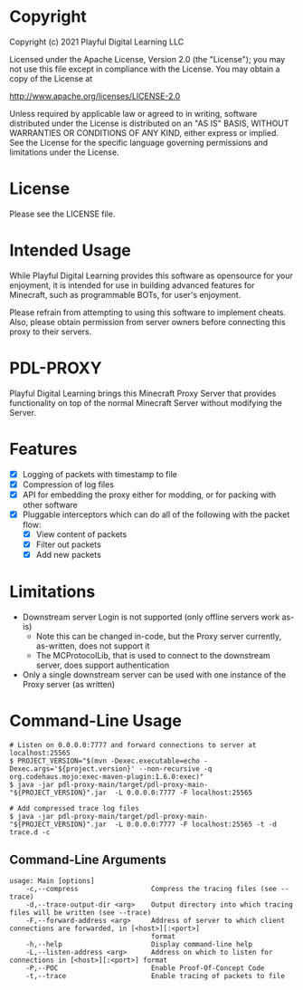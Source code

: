 # Copyright

Copyright (c) 2021 Playful Digital Learning LLC

Licensed under the Apache License, Version 2.0 (the "License");
you may not use this file except in compliance with the License.
You may obtain a copy of the License at

http://www.apache.org/licenses/LICENSE-2.0

Unless required by applicable law or agreed to in writing, software
distributed under the License is distributed on an "AS IS" BASIS,
WITHOUT WARRANTIES OR CONDITIONS OF ANY KIND, either express or implied.
See the License for the specific language governing permissions and
limitations under the License.

# License

Please see the LICENSE file.

# Intended Usage

While Playful Digital Learning provides this software as opensource for your enjoyment, it is intended for use in
building advanced features for Minecraft, such as programmable BOTs, for user's enjoyment.

Please refrain from attempting to using this software to implement cheats.  Also, please obtain permission from
server owners before connecting this proxy to their servers.


# PDL-PROXY

Playful Digital Learning brings this Minecraft Proxy Server that provides functionality on top of the normal Minecraft
Server without modifying the Server.

# Features

* [x] Logging of packets with timestamp to file
* [x] Compression of log files
* [x] API for embedding the proxy either for modding, or for packing with other software
* [x] Pluggable interceptors which can do all of the following with the packet flow:
  * [x] View content of packets
  * [x] Filter out packets
  * [x] Add new packets
  
# Limitations

* Downstream server Login is not supported (only offline servers work as-is)
  * Note this can be changed in-code, but the Proxy server currently, as-written, does not support it
  * The MCProtocolLib, that is used to connect to the downstream server, does support authentication
* Only a single downstream server can be used with one instance of the Proxy server (as written)

# Command-Line Usage

    # Listen on 0.0.0.0:7777 and forward connections to server at localhost:25565
    $ PROJECT_VERSION="$(mvn -Dexec.executable=echo -Dexec.args='${project.version}' --non-recursive -q org.codehaus.mojo:exec-maven-plugin:1.6.0:exec)"
    $ java -jar pdl-proxy-main/target/pdl-proxy-main-"${PROJECT_VERSION}".jar  -L 0.0.0.0:7777 -F localhost:25565

    # Add compressed trace log files 
    $ java -jar pdl-proxy-main/target/pdl-proxy-main-"${PROJECT_VERSION}".jar  -L 0.0.0.0:7777 -F localhost:25565 -t -d trace.d -c

## Command-Line Arguments

    usage: Main [options]
        -c,--compress                  Compress the tracing files (see --trace)
        -d,--trace-output-dir <arg>    Output directory into which tracing files will be written (see --trace)
        -F,--forward-address <arg>     Address of server to which client connections are forwarded, in [<host>][:<port>]
                                       format
        -h,--help                      Display command-line help
        -L,--listen-address <arg>      Address on which to listen for connections in [<host>][:<port>] format
        -P,--POC                       Enable Proof-Of-Concept Code
        -t,--trace                     Enable tracing of packets to file

